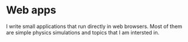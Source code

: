 # Web apps

I write small applications that run directly in web browsers. Most of them are simple physics simulations and topics that I am intersted in.
